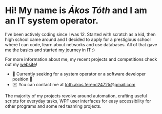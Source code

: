 Hi! My name is *Ákos Tóth* and I am an **IT system operator**.
=================================================================================================================================

I've been actively coding since I was 12. Started with scratch as a kid, then high schooI came around and I decided to apply for a prestigious school where I can code, learn about networks and use databases. All of that gave me the basics and started my journey in IT :)

For more information about me, my recent projects and competitions check out my [website](https://www.it-kalauz.com)!

* 💼  Currently seeking for a system operator or a software developer position 👀
* ✉️  You can contact me at [toth.akos.ferenc24725@gmail.com](mailto:toth.akos.ferenc24725@gmail.com)

The majority of my projects revolve around automation, crafting useful scripts for everyday tasks, WPF user interfaces for easy accessibility for other programs and some red teaming projects.

